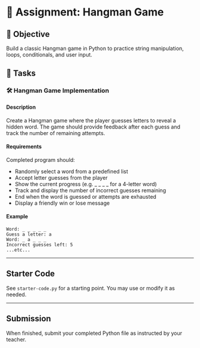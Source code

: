 


# 📘 Assignment: Hangman Game

## 🎯 Objective

Build a classic Hangman game in Python to practice string manipulation, loops, conditionals, and user input.

## 📝 Tasks

### 🛠️ Hangman Game Implementation

#### Description
Create a Hangman game where the player guesses letters to reveal a hidden word. The game should provide feedback after each guess and track the number of remaining attempts.

#### Requirements
Completed program should:

- Randomly select a word from a predefined list
- Accept letter guesses from the player
- Show the current progress (e.g. _ _ _ _ for a 4-letter word)
- Track and display the number of incorrect guesses remaining
- End when the word is guessed or attempts are exhausted
- Display a friendly win or lose message

#### Example
```
Word: _ _ _ _ _
Guess a letter: a
Word: _ a _ _ _
Incorrect guesses left: 5
...etc...
```

---

## Starter Code
See `starter-code.py` for a starting point. You may use or modify it as needed.

---

## Submission
When finished, submit your completed Python file as instructed by your teacher.
